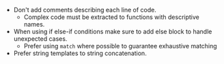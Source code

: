 - Don't add comments describing each line of code.
  - Complex code must be extracted to functions with descriptive names.
- When using if else-if conditions make sure to add else block to handle unexpected cases.
  - Prefer using `match` where possible to guarantee exhaustive matching
- Prefer string templates to string concatenation.
